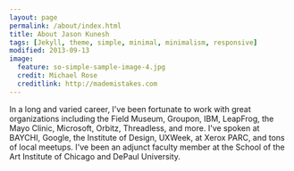 ```yaml
---
layout: page
permalink: /about/index.html
title: About Jason Kunesh
tags: [Jekyll, theme, simple, minimal, minimalism, responsive]
modified: 2013-09-13
image:
  feature: so-simple-sample-image-4.jpg
  credit: Michael Rose
  creditlink: http://mademistakes.com
---
```



<!-- Over the years I've temp’d, schlepped, acted, composed, programmed, authored, bounced folks at the <a href="http://greenmilljazz.com/">Green Mill</a>, consulted, facilitated, designed, led, played guitar at <a href="http://www.metrochicago.com/">Metro</a>, spoken, taught, mentored, and learned. Locally, nationally, internationally. All day, baby!</p>

<p>As a leader of a history-making, groundbreaking technology team I helped re-elect President Obama. I’ve been part of startups for twenty years, including early stints at Orbitz and Groupon, though that’s a long story. I've worked with orgs like the Field Museum of Natural History, IBM, Lockheed Martin, the Mayo Clinic, Microsoft, and Threadless, and spoken at BAYCHI, Google, IIT’s Institute of Design, UXWeek, and Xerox PARC. I've been invited to <a href="http://www.caldronfallsbarandgrill.com/hogwrestling1.html">pig wrestle in Athelstane</a>, but to date I've graciously declined.</p>

<p>I’ll never make a 40 under 40 list, but like my heroes Robert Frost and Vince Lombardi, I’m okay with that.</p>
 -->

 
<p>In a long and varied career, I've been fortunate to work with great organizations including the Field Museum, Groupon, IBM, LeapFrog, the Mayo Clinic, Microsoft, Orbitz, Threadless, and more. I've spoken at BAYCHI, Google, the Institute of Design, UXWeek, at Xerox PARC, and tons of local meetups. I've been an adjunct faculty member at the School of the Art Institute of Chicago and DePaul University.</p>

